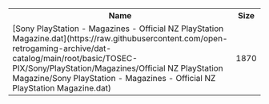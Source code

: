 <table>
<tr><th>Name</th><th>Size</th></tr>
<tr><td>
[Sony PlayStation - Magazines - Official NZ PlayStation Magazine.dat](https://raw.githubusercontent.com/open-retrogaming-archive/dat-catalog/main/root/basic/TOSEC-PIX/Sony/PlayStation/Magazines/Official NZ PlayStation Magazine/Sony PlayStation - Magazines - Official NZ PlayStation Magazine.dat)
</td><td>1870</td></tr>
</table>
